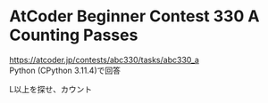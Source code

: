 # AtCoder Beginner Contest 330 A Counting Passes  
https://atcoder.jp/contests/abc330/tasks/abc330_a  
Python (CPython 3.11.4)で回答  

L以上を探せ、カウント
